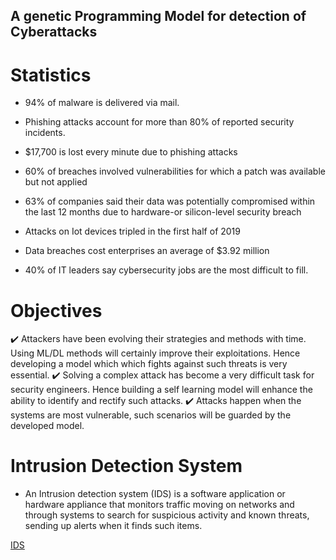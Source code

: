 ## A genetic Programming Model for detection of Cyberattacks

# Statistics

- 94% of malware is delivered via mail.

- Phishing attacks account for more than 80% of reported security
incidents.

- $17,700 is lost every minute due to phishing attacks
- 60% of breaches involved vulnerabilities for which a patch was available
but not applied
- 63% of companies said their data was potentially compromised within
the last 12 months due to hardware-or silicon-level security breach
- Attacks on Iot devices tripled in the first half of 2019
- Data breaches cost enterprises an average of $3.92 million
- 40% of IT leaders say cybersecurity jobs are the most difficult to fill.

# Objectives

✔️ Attackers have been evolving their strategies and methods with time. Using ML/DL methods will certainly improve their exploitations. Hence developing a model which which fights against such threats is very essential.
✔️ Solving a complex attack has become a very difficult task for security engineers. Hence building a self learning model will enhance the ability to identify and rectify such attacks.
✔️ Attacks happen when the systems are most vulnerable, such scenarios will be guarded by the developed model.

# Intrusion Detection System

- An Intrusion detection system (IDS) is a software application or hardware appliance that monitors traffic moving on networks and through systems to search for suspicious activity and known threats, sending up alerts when it finds such items.

[IDS](n1khilmane.github.com/GP/results/ids.png)